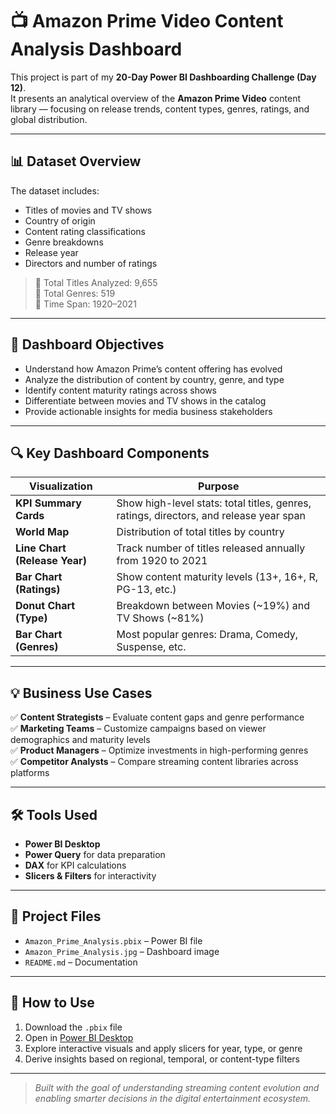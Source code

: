 # 📺 Amazon Prime Video Content Analysis Dashboard

This project is part of my **20-Day Power BI Dashboarding Challenge (Day 12)**.  
It presents an analytical overview of the **Amazon Prime Video** content library — focusing on release trends, content types, genres, ratings, and global distribution.

---

## 📊 Dataset Overview

The dataset includes:
- Titles of movies and TV shows
- Country of origin
- Content rating classifications
- Genre breakdowns
- Release year
- Directors and number of ratings

> 📌 Total Titles Analyzed: 9,655  
> 📌 Total Genres: 519  
> 📌 Time Span: 1920–2021

---

## 🎯 Dashboard Objectives

- Understand how Amazon Prime’s content offering has evolved
- Analyze the distribution of content by country, genre, and type
- Identify content maturity ratings across shows
- Differentiate between movies and TV shows in the catalog
- Provide actionable insights for media business stakeholders

---

## 🔍 Key Dashboard Components

| Visualization | Purpose |
|---------------|---------|
| **KPI Summary Cards** | Show high-level stats: total titles, genres, ratings, directors, and release year span |
| **World Map** | Distribution of total titles by country |
| **Line Chart (Release Year)** | Track number of titles released annually from 1920 to 2021 |
| **Bar Chart (Ratings)** | Show content maturity levels (13+, 16+, R, PG-13, etc.) |
| **Donut Chart (Type)** | Breakdown between Movies (~19%) and TV Shows (~81%) |
| **Bar Chart (Genres)** | Most popular genres: Drama, Comedy, Suspense, etc. |

---

## 💡 Business Use Cases

✅ **Content Strategists** – Evaluate content gaps and genre performance  
✅ **Marketing Teams** – Customize campaigns based on viewer demographics and maturity levels  
✅ **Product Managers** – Optimize investments in high-performing genres  
✅ **Competitor Analysts** – Compare streaming content libraries across platforms  

---

## 🛠 Tools Used

- **Power BI Desktop**
- **Power Query** for data preparation
- **DAX** for KPI calculations
- **Slicers & Filters** for interactivity

---

## 📁 Project Files

- `Amazon_Prime_Analysis.pbix` – Power BI file  
- `Amazon_Prime_Analysis.jpg` – Dashboard image  
- `README.md` – Documentation  

---

## 🚀 How to Use

1. Download the `.pbix` file
2. Open in [Power BI Desktop](https://powerbi.microsoft.com/desktop/)
3. Explore interactive visuals and apply slicers for year, type, or genre
4. Derive insights based on regional, temporal, or content-type filters
   
---

> *Built with the goal of understanding streaming content evolution and enabling smarter decisions in the digital entertainment ecosystem.*
